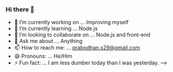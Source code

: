 ### Hi there 👋


- 🔭 I’m currently working on ... Improving myself
- 🌱 I’m currently learning ... Node.js
- 👯 I’m looking to collaborate on ... Node.js and front-end
- 💬 Ask me about ... Anything
- 📫 How to reach me: ... prabodhan.s29@gmail.com
- 😄 Pronouns: ... He/Him
- ⚡ Fun fact: ... I am less dumber today than I was yesterday.
-->
